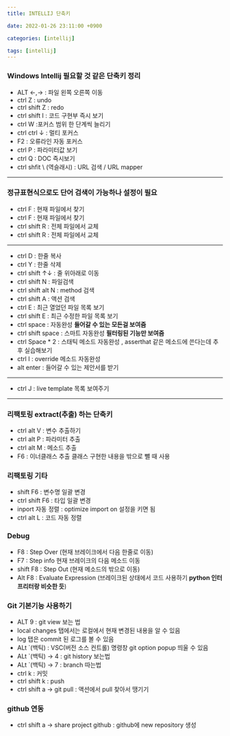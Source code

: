 ```yaml
---
title: INTELLIJ 단축키

date: 2022-01-26 23:11:00 +0900

categories: [intellij]

tags: [intellij]
---
```


### Windows  Intellij 필요할 것 같은 단축키 정리


+ ALT <-,-> : 파일 왼쪽 오른쪽 이동
+ ctrl Z : undo
+ ctrl shift Z : redo
+ ctrl shift I : 코드 구현부 즉시 보기
+ ctrl W  :포커스 범위 한 단계씩 늘리기
+ ctrl ctrl  ↓ : 멀티 포커스
+ F2  : 오류라인 자동 포커스
+ ctrl P  : 파라미터값 보기
+ ctrl Q : DOC 즉시보기
+ ctrl shfit \ (역슬래시) : URL 검색 / URL mapper

---

### 정규표현식으로도 단어 검색이 가능하나 설정이 필요

+ ctrl F : 현재 파일에서 찾기
+ ctrl F : 현재 파일에서 찾기
+ ctrl shift R : 전체 파일에서 교체
+ ctrl shift R : 전체 파일에서 교체

---

+ ctrl D : 한줄 복사
+ ctrl Y : 한줄 삭제
+ ctrl shift ↑↓ : 줄 위아래로 이동
+ ctrl shift N : 파일검색
+ ctrl shift alt N : method 검색
+ ctrl shift A : 액션 검색
+ ctrl E : 최근 열었던 파일 목록 보기
+ ctrl shift E : 최근 수정한 파일 목록 보기
+ ctrl space : 자동완성 **들어갈 수 있는 모든걸 보여줌**
+ ctrl shift space : 스마트 자동완성 **필터링된 기능만 보여줌**
+ ctrl Space * 2 : 스태틱 메소드 자동완성 , asserthat 같은 메소드에 쓴다는데 추후 실습해보기
+ ctrl I : override 메소드 자동완성
+ alt enter : 들어갈 수 있는 제안서를 받기

---

* ctrl J : live template 목록 보여주기

---


### 리팩토링 extract(추출) 하는 단축키


* ctrl alt V : 변수 추출하기
* ctrl alt P : 파라미터 추출
* ctrl alt M : 메소드 추출
* F6 : 이너클래스 추출 클래스 구현한 내용을 밖으로 뺄 때 사용

### 리팩토링 기타


* shift F6  : 변수명 일괄 변경
* ctrl shift F6 : 타입 일괄 변경
* inport 자동 정렬 : optimize import on 설정을 키면 됨
* ctrl alt L : 코드 자동 정렬


### Debug

* F8 : Step Over (현재 브레이크에서 다음 한줄로 이동)
* F7 : Step info 현재 브레이크의 다음 메소드 이동
* shift F8 : Step Out (현재 메소드의 밖으로 이동)
* Alt F8 : Evaluate Expression (브레이크된 상태에서 코드 사용하기 **python 인터프리터랑 비슷한 듯**)


### Git 기본기능 사용하기

* ALT 9 : git view 보는 법
* local changes 탭에서는 로컬에서 현재 변경된 내용을 알 수 있음
* log 탭은 commit 된 로그를 볼 수 있음
* ALt `(백틱) : VSC(버전 소스 컨트롤) 명령창 git option popup 띄울 수 있음
* ALt `(백틱) -> 4 : git history 보는법
* ALt `(백틱) -> 7 : branch 따는법
* ctrl k : 커밋
* ctrl shift k  : push
* ctrl shift a -> git pull : 액션에서 pull 찾아서 땡기기

### github 연동

* ctrl shift a -> share project github : github에 new repository 생성







